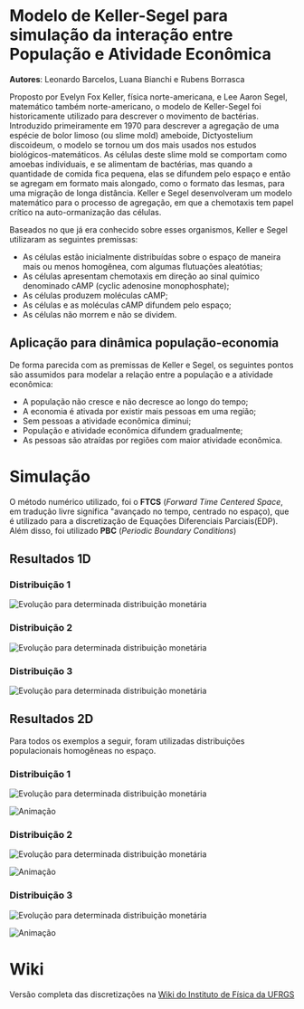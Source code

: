 # Modelo de Keller-Segel para simulação da interação entre População e Atividade Econômica

**Autores**: Leonardo Barcelos, Luana Bianchi e Rubens Borrasca

Proposto por Evelyn Fox Keller, física norte-americana, e Lee Aaron Segel, matemático também norte-americano, o modelo de Keller-Segel foi historicamente utilizado para descrever o movimento de bactérias. Introduzido primeiramente em 1970 para descrever a agregação de uma espécie de bolor limoso (ou slime mold) ameboide, Dictyostelium discoideum, o modelo se tornou um dos mais usados nos estudos biológicos-matemáticos. As células deste slime mold se comportam como amoebas individuais, e se alimentam de bactérias, mas quando a quantidade de comida fica pequena, elas se difundem pelo espaço e então se agregam em formato mais alongado, como o formato das lesmas, para uma migração de longa distância. Keller e Segel desenvolveram um modelo matemático para o processo de agregação, em que a chemotaxis tem papel crítico na auto-ormanização das células.

Baseados no que já era conhecido sobre esses organismos, Keller e Segel utilizaram as seguintes premissas:
* As células estão inicialmente distribuídas sobre o espaço de maneira mais ou menos homogênea, com algumas flutuações aleatótias;
* As células apresentam chemotaxis em direção ao sinal químico denominado cAMP (cyclic adenosine monophosphate);
* As células produzem moléculas cAMP;
* As células e as moléculas cAMP difundem pelo espaço;
* As células não morrem e não se dividem.

## Aplicação para dinâmica população-economia
De forma parecida com as premissas de Keller e Segel, os seguintes pontos são assumidos para modelar a relação entre a população e a atividade econômica:
* A população não cresce e não decresce ao longo do tempo;
* A economia é ativada por existir mais pessoas em uma região;
* Sem pessoas a atividade econômica diminui;
* População e atividade econômica difundem gradualmente;
* As pessoas são atraídas por regiões com maior atividade econômica.

# Simulação
O método numérico utilizado, foi o **FTCS** (*Forward Time Centered Space*, em tradução livre significa "avançado no tempo, centrado no espaço), que é utilizado para a discretização de Equações Diferenciais Parciais(EDP). Além disso, foi utilizado **PBC** (*Periodic Boundary Conditions*)

## Resultados 1D

### Distribuição 1
![Evolução para determinada distribuição monetária][dist1-1d]

[dist1-1d]:https://github.com/leonardob17/keller-segel/blob/main/imagens/1D-1.jpeg

### Distribuição 2
![Evolução para determinada distribuição monetária][dist2-1d]

[dist2-1d]:https://github.com/leonardob17/keller-segel/blob/main/imagens/1D-2.jpeg

### Distribuição 3
![Evolução para determinada distribuição monetária][dist3-1d]

[dist3-1d]:https://github.com/leonardob17/keller-segel/blob/main/imagens/1D-3.jpeg

## Resultados 2D
Para todos os exemplos a seguir, foram utilizadas distribuições populacionais homogêneas no espaço.

### Distribuição 1
![Evolução para determinada distribuição monetária][dist1-2d]

[dist1-2d]:https://github.com/leonardob17/keller-segel/blob/main/imagens/comparacao_tempos.png

![Animação][dist1-2d-gif]

[dist1-2d-gif]:https://github.com/leonardob17/keller-segel/blob/main/imagens/dinamica_pop_eco_2d.gif

### Distribuição 2
![Evolução para determinada distribuição monetária][dist2-2d]

[dist2-2d]:https://github.com/leonardob17/keller-segel/blob/main/imagens/comparacao_tempos_dinheiro_desuniforme.png

![Animação][dist2-2d-gif]

[dist2-2d-gif]:https://github.com/leonardob17/keller-segel/blob/main/imagens/dinamica_pop_eco_2d_dinheiro_desuniform.gif

### Distribuição 3
![Evolução para determinada distribuição monetária][dist3-2d]

[dist3-2d]:https://github.com/leonardob17/keller-segel/blob/main/imagens/comparacao_tempos_pop_uniforme_sem_dinheiro.png

![Animação][dist3-2d-gif]

[dist3-2d-gif]:https://github.com/leonardob17/keller-segel/blob/main/imagens/dinamica_pop_eco_2d_pop_uniforme_sem_dinheiro.gif

# Wiki
Versão completa das discretizações na [Wiki do Instituto de Física da UFRGS](https://fiscomp.if.ufrgs.br/index.php/Modelo_de_Keller-Segel_para_rela%C3%A7%C3%A3o_popula%C3%A7%C3%A3o-economia)
